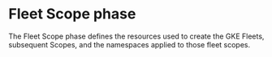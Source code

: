 # Fleet Scope phase
The Fleet Scope phase defines the resources used to create the GKE Fleets, subsequent Scopes, and the namespaces applied to those fleet scopes.
